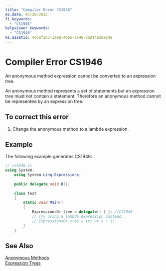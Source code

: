 ```yaml
---
title: "Compiler Error CS1946"
ms.date: 07/20/2015
f1_keywords: 
  - "CS1946"
helpviewer_keywords: 
  - "CS1946"
ms.assetid: 4ccef263-1ae8-4065-ab46-25d14a38e24e
---
```

# Compiler Error CS1946
An anonymous method expression cannot be converted to an expression tree.  
  
 An anonymous method represents a set of statements but an expression tree must not contain a statement. Therefore an anonymous method cannot be represented by an expression tree.  
  
## To correct this error  
  
1. Change the anonymous method to a lambda expression.  
  
## Example  
 The following example generates CS1946:  
  
```csharp  
// cs1946.cs  
using System;  
    using System.Linq.Expressions;  
  
    public delegate void D();  
  
    class Test  
    {  
        static void Main()  
        {  
            Expression<D> tree = delegate() { }; //CS1946  
            // Try using a lambda expression instead.  
            // Expression<D> tree = (x) => x + 1;  
        }  
    }  
```  
  
## See Also  
 [Anonymous Methods](../../../csharp/programming-guide/statements-expressions-operators/anonymous-methods.md)  
 [Expression Trees](../../programming-guide/concepts/expression-trees/index.md)
